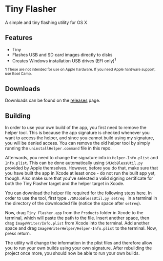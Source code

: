 # Tiny Flasher
A simple and tiny flashing utility for OS X

## Features
* Tiny
* Flashes USB and SD card images directly to disks
* Creates Windows installation USB drives (EFI only)<sup>1</sup>

<sub>**1** These are not intended for use on Apple hardware. If you need Apple hardware support, use Boot Camp.</sub>

## Downloads
Downloads can be found on the [releases](https://github.com/xxmicloxx/TinyFlasher/releases) page.

## Building
In order to use your own build of the app, you first need to remove the helper tool. This is because the app signature is checked whenever you want to access the helper, and since you cannot build using my signature, you will be denied access. You can remove the old helper tool by simply running the `uninstallHelper.command` file in this repo.

Afterwards, you need to change the signature info in `Helper-Info.plist` and `Info.plist`. This can be done automatically using `SMJobBlessUtil.py` provided by Apple themselves. However, before you do that, make sure that you have built the app in Xcode at least once - do not run the built app yet, though. Also make sure that you've selected a valid signing certificate for both the Tiny Flasher target and the helper target in Xcode.

You can download the helper file required for the following steps [here](https://developer.apple.com/library/archive/samplecode/SMJobBless/Listings/SMJobBlessUtil_py.html). In order to use the tool, first type `./SMJobBlessUtil.py setreq ` in a terminal in the directory of the downloaded file (notice the space after `setreq`).

Now, drag `Tiny Flasher.app` from the `Products` folder in Xcode to the terminal, which will paste the path to the file. Insert another space, then drag `ImageWriter/Info.plist` from Xcode into the terminal. Add another space and drag `ImageWriterHelper/Helper-Info.plist` to the terminal. Now, press return.

The utility will change the information in the plist files and therefore allow you to run your own builds using your own signature. After rebuilding the project once more, you should now be able to run your own builds.
